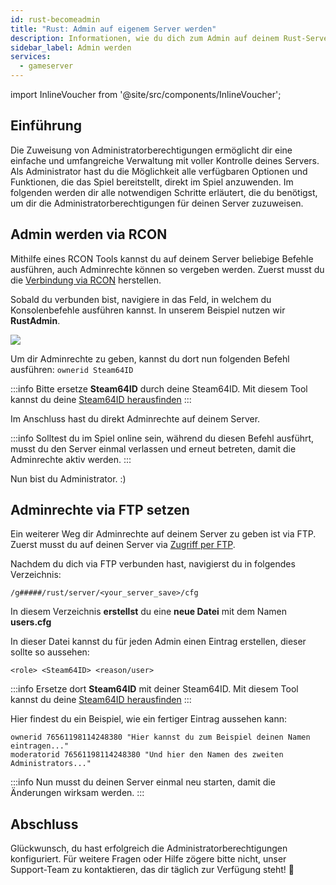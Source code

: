 ```yaml
---
id: rust-becomeadmin
title: "Rust: Admin auf eigenem Server werden"
description: Informationen, wie du dich zum Admin auf deinem Rust-Server von ZAP-Hosting machen kannst - ZAP-Hosting.com Dokumentation
sidebar_label: Admin werden
services:
  - gameserver
---
```


import InlineVoucher from '@site/src/components/InlineVoucher';

## Einführung
Die Zuweisung von Administratorberechtigungen ermöglicht dir eine einfache und umfangreiche Verwaltung mit voller Kontrolle deines Servers. Als Administrator hast du die Möglichkeit alle verfügbaren Optionen und Funktionen, die das Spiel bereitstellt, direkt im Spiel anzuwenden. Im folgenden werden dir alle notwendigen Schritte erläutert, die du benötigst, um dir die Administratorberechtigungen für deinen Server zuzuweisen. 
<InlineVoucher />

## Admin werden via RCON

Mithilfe eines RCON Tools kannst du auf deinem Server beliebige Befehle ausführen, auch Adminrechte können so vergeben werden.
Zuerst musst du die [Verbindung via RCON](rust-connectrcon.md) herstellen.

Sobald du verbunden bist, navigiere in das Feld, in welchem du Konsolenbefehle ausführen kannst. In unserem Beispiel nutzen wir **RustAdmin**.

![](https://screensaver01.zap-hosting.com/index.php/s/fr4eoPj8YybX4kw/preview)

Um dir Adminrechte zu geben, kannst du dort nun folgenden Befehl ausführen:
`ownerid Steam64ID`

:::info
Bitte ersetze **Steam64ID** durch deine Steam64ID. Mit diesem Tool kannst du deine [Steam64ID herausfinden](https://steamid.io/)
:::

Im Anschluss hast du direkt Adminrechte auf deinem Server. 

:::info
Solltest du im Spiel online sein, während du diesen Befehl ausführt, musst du den Server einmal verlassen und erneut betreten, damit die Adminrechte aktiv werden.
:::

Nun bist du Administrator. :) 

## Adminrechte via FTP setzen

Ein weiterer Weg dir Adminrechte auf deinem Server zu geben ist via FTP.
Zuerst musst du auf deinen Server via [Zugriff per FTP](gameserver-ftpaccess.md).

Nachdem du dich via FTP verbunden hast, navigierst du in folgendes Verzeichnis: 

`/g#####/rust/server/<your_server_save>/cfg`

In diesem Verzeichnis **erstellst** du eine **neue Datei** mit dem Namen **users.cfg**

In dieser Datei kannst du für jeden Admin einen Eintrag erstellen, dieser sollte so aussehen:

`<role> <Steam64ID> <reason/user>`

:::info
Ersetze dort **Steam64ID** mit deiner Steam64ID.  Mit diesem Tool kannst du deine [Steam64ID herausfinden](https://steamid.io/)
:::

Hier findest du ein Beispiel, wie ein fertiger Eintrag aussehen kann:

```
ownerid 76561198114248380 "Hier kannst du zum Beispiel deinen Namen eintragen..."
moderatorid 76561198114248380 "Und hier den Namen des zweiten Administrators..."
```
:::info
Nun musst du deinen Server einmal neu starten, damit die Änderungen wirksam werden.
:::

## Abschluss

Glückwunsch, du hast erfolgreich die Administratorberechtigungen konfiguriert. Für weitere Fragen oder Hilfe zögere bitte nicht, unser Support-Team zu kontaktieren, das dir täglich zur Verfügung steht! 🙂
